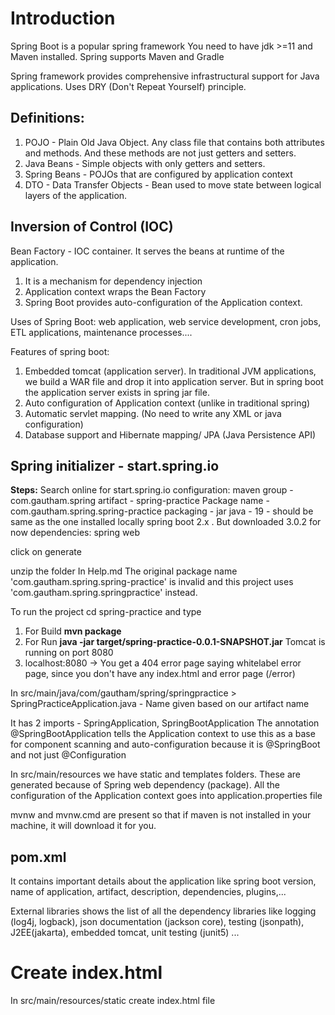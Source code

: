 # Introduction
Spring Boot is a popular spring framework
You need to have jdk >=11 and Maven installed.
Spring supports Maven and Gradle

Spring framework provides comprehensive infrastructural support for Java applications.
Uses DRY (Don't Repeat Yourself) principle.

## Definitions:
1. POJO - Plain Old Java Object. Any class file that contains both attributes and methods. And these methods are not just getters and setters.
2. Java Beans - Simple objects with only getters and setters.
3. Spring Beans - POJOs that are configured by application context
4. DTO - Data Transfer Objects - Bean used to move state between logical layers of the application.

## Inversion of Control (IOC)
Bean Factory - IOC container. It serves the beans at runtime of the application.
1. It is a mechanism for dependency injection
2. Application context wraps the Bean Factory
3. Spring Boot provides auto-configuration of the Application context.

Uses of Spring Boot: web application, web service development, cron jobs, ETL applications, maintenance processes....

Features of spring boot:
1. Embedded tomcat (application server). In traditional JVM applications, we build a WAR file and drop it into application server.  But in 
   spring boot the application server exists in spring jar file.
2. Auto configuration of Application context (unlike in traditional spring)
3. Automatic servlet mapping. (No need to write any XML or java configuration)
4. Database support and Hibernate mapping/ JPA (Java Persistence API)

## Spring initializer - start.spring.io
**Steps:**
Search online for start.spring.io
configuration:
maven
group - com.gautham.spring
artifact - spring-practice
Package name - com.gautham.spring.spring-practice
packaging - jar
java - 19 - should be same as the one installed locally
spring boot 2.x . But downloaded 3.0.2 for now
dependencies: spring web

click on generate

unzip the folder
In Help.md
The original package name 'com.gautham.spring.spring-practice' is invalid and this project uses 'com.gautham.spring.springpractice' instead.

To run the project
cd spring-practice and type
1. For Build **mvn package**
2. For Run **java -jar target/spring-practice-0.0.1-SNAPSHOT.jar**
Tomcat is running on port 8080
3. localhost:8080  -> You get a 404 error page saying whitelabel error page, since you don't have any index.html and error page (/error)


In src/main/java/com/gautham/spring/springpractice > SpringPracticeApplication.java - Name given based on our artifact name

It has 2 imports - SpringApplication, SpringBootApplication
The annotation @SpringBootApplication tells the Application context to use this as a base for component scanning and auto-configuration
because it is @SpringBoot and not just @Configuration

In src/main/resources we have static and templates folders. These are generated because of Spring web dependency (package).
All the configuration of the Application context goes into application.properties file

mvnw and mvnw.cmd are present so that if maven is not installed in your machine, it will download it for you.

## pom.xml
It contains important details about the application like spring boot version, name of application, artifact, description, dependencies, plugins,...

External libraries shows the list of all the dependency libraries like logging (log4j, logback), json documentation (jackson core), testing (jsonpath),
J2EE(jakarta), embedded tomcat, unit testing (junit5) ...

# Create index.html
In src/main/resources/static create index.html file
